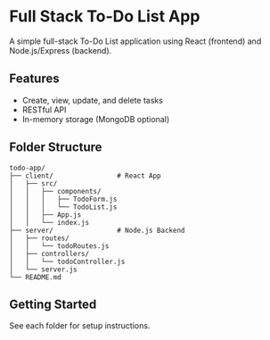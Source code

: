 # Full Stack To-Do List App

A simple full-stack To-Do List application using React (frontend) and Node.js/Express (backend).

## Features
- Create, view, update, and delete tasks
- RESTful API
- In-memory storage (MongoDB optional)

## Folder Structure
```
todo-app/
├── client/                # React App
│   ├── src/
│   │   ├── components/
│   │   │   ├── TodoForm.js
│   │   │   └── TodoList.js
│   │   ├── App.js
│   │   └── index.js
├── server/                # Node.js Backend
│   ├── routes/
│   │   └── todoRoutes.js
│   ├── controllers/
│   │   └── todoController.js
│   └── server.js
└── README.md
```

## Getting Started
See each folder for setup instructions.
